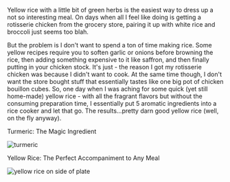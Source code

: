 Yellow rice with a little bit of green herbs is the easiest way to dress up a not so interesting meal.  On days when all I feel like doing is getting a rotisserie chicken from the grocery store, pairing it up with white rice and broccoli just seems too blah.  

But the problem is I don't want to spend a ton of time making rice.  Some yellow recipes require you to soften garlic or onions before browning the rice, then adding something expensive to it like saffron, and then finally putting in your chicken stock.  It's just - the reason I got my rotisserie chicken was because I didn't want to cook.  At the same time though, I don't want the store bought stuff that essentially tastes like one big pot of chicken bouillon cubes. So, one day when I was aching for some quick (yet still home-made) yellow rice - with all the fragrant flavors but without the consuming preparation time, I essentially put 5 aromatic ingredients into a rice cooker and let that go.  The results...pretty darn good yellow rice (well, on the fly anyway).

Turmeric: The Magic Ingredient 

![turmeric](../img/34-2.jpg "")

Yellow Rice: The Perfect Accompaniment to Any Meal

![yellow rice on side of plate](../img/34-3.jpg "")